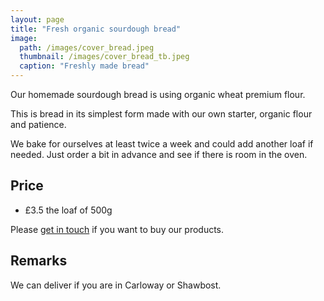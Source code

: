 ```yaml
---
layout: page
title: "Fresh organic sourdough bread"
image:
  path: /images/cover_bread.jpeg
  thumbnail: /images/cover_bread_tb.jpeg
  caption: "Freshly made bread"
---
```

Our homemade sourdough bread is using organic wheat premium flour.

This is bread in its simplest form made with our own starter, organic flour and patience.

We bake for ourselves at least twice a week and could add another loaf if needed. Just order a bit in advance and see if there is room in the oven.

## Price

* £3.5 the loaf of 500g

Please [get in touch](mailto:dsl6a04ab@mozmail.com) if you want to buy our products.

## Remarks
We can deliver if you are in Carloway or Shawbost.
